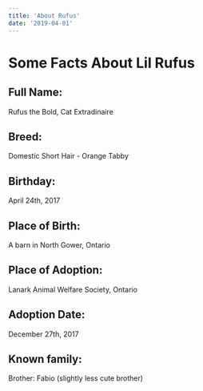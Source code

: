 ```yaml
---
title: 'About Rufus'
date: '2019-04-01'
---
```


# Some Facts About Lil Rufus

## Full Name:

Rufus the Bold, Cat Extradinaire

## Breed:

Domestic Short Hair - Orange Tabby

## Birthday:

April 24th, 2017

## Place of Birth:

A barn in North Gower, Ontario

## Place of Adoption:

Lanark Animal Welfare Society, Ontario

## Adoption Date:

December 27th, 2017

## Known family:

Brother: Fabio (slightly less cute brother)
